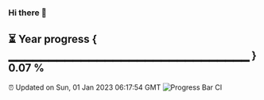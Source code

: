 ### Hi there 👋
⏳ Year progress { ▁▁▁▁▁▁▁▁▁▁▁▁▁▁▁▁▁▁▁▁▁▁▁▁▁▁▁▁▁▁ } 0.07 %
---
⏰ Updated on Sun, 01 Jan 2023 06:17:54 GMT
![Progress Bar CI](https://github.com/liununu/liununu/workflows/Progress%20Bar%20CI/badge.svg)
